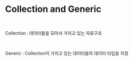 # Collection and Generic

<br>

Collection : 데이터들을 모아서 가지고 있는 자료구조

<br>

Generic : Collection이 가지고 있는 데이터들의 데이터 타입을 지정
